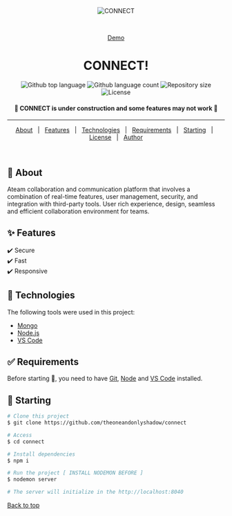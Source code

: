 <div align="center" id="top"> 
  <img src="./.github/app.gif" alt="CONNECT" />

  &#xa0;

  <a href="https://connect.madhavnair-projects.repl.co">Demo</a>
</div>

<h1 align="center">CONNECT!</h1>

<p align="center">
  <img alt="Github top language" src="https://img.shields.io/github/languages/top/theoneandonlyshadow/connect?color=ff0000">

  <img alt="Github language count" src="https://img.shields.io/github/languages/count/theoneandonlyshadow/connect?color=56BEB8">

  <img alt="Repository size" src="https://img.shields.io/github/repo-size/theoneandonlyshadow/connect?color=56BEB8">

  <img alt="License" src="https://img.shields.io/github/license/theoneandonlyshadow/connect?color=56BEB8">

  <!-- <img alt="Github issues" src="https://img.shields.io/github/issues/{{YOUR_GITHUB_USERNAME}}/techcorp?color=56BEB8" /> -->

  <!-- <img alt="Github forks" src="https://img.shields.io/github/forks/{{YOUR_GITHUB_USERNAME}}/techcorp?color=56BEB8" /> -->

  <!-- <img alt="Github stars" src="https://img.shields.io/github/stars/{{YOUR_GITHUB_USERNAME}}/techcorp?color=56BEB8" /> -->
</p>

 <h4 align="center"> 
	🚧  CONNECT is under construction and some features may not work   🚧

</h4> 

<hr>

<p align="center">
  <a href="#dart-about">About</a> &#xa0; | &#xa0; 
  <a href="#sparkles-features">Features</a> &#xa0; | &#xa0;
  <a href="#rocket-technologies">Technologies</a> &#xa0; | &#xa0;
  <a href="#white_check_mark-requirements">Requirements</a> &#xa0; | &#xa0;
  <a href="#checkered_flag-starting">Starting</a> &#xa0; | &#xa0;
  <a href="#memo-license">License</a> &#xa0; | &#xa0;
  <a href="https://github.com/theoneandonlyshadow" target="_blank">Author</a>
</p>

<br>

## :dart: About ##

Ateam collaboration and communication platform that involves a combination of real-time features, user management, security, and integration with third-party tools. User rich experience, design, seamless and efficient collaboration environment for teams.

## :sparkles: Features ##

:heavy_check_mark: Secure\
:heavy_check_mark: Fast\
:heavy_check_mark: Responsive

## :rocket: Technologies ##

The following tools were used in this project:

- [Mongo](https://www.mongodb.com/try/download/community)
- [Node.js](https://nodejs.org/en/)
- [VS Code](https://code.visualstudio.com/download)

## :white_check_mark: Requirements ##

Before starting :checkered_flag:, you need to have [Git](https://git-scm.com), [Node](https://nodejs.org/en/) and [VS Code](https://code.visualstudio.com/download) installed.

## :checkered_flag: Starting ##

```bash
# Clone this project
$ git clone https://github.com/theoneandonlyshadow/connect

# Access
$ cd connect

# Install dependencies
$ npm i

# Run the project [ INSTALL NODEMON BEFORE ]
$ nodemon server

# The server will initialize in the http://localhost:8040
```


<a href="#top">Back to top</a>
